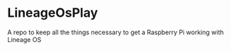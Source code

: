 # LineageOsPlay
A repo to keep all the things necessary to get a Raspberry Pi working with Lineage OS
